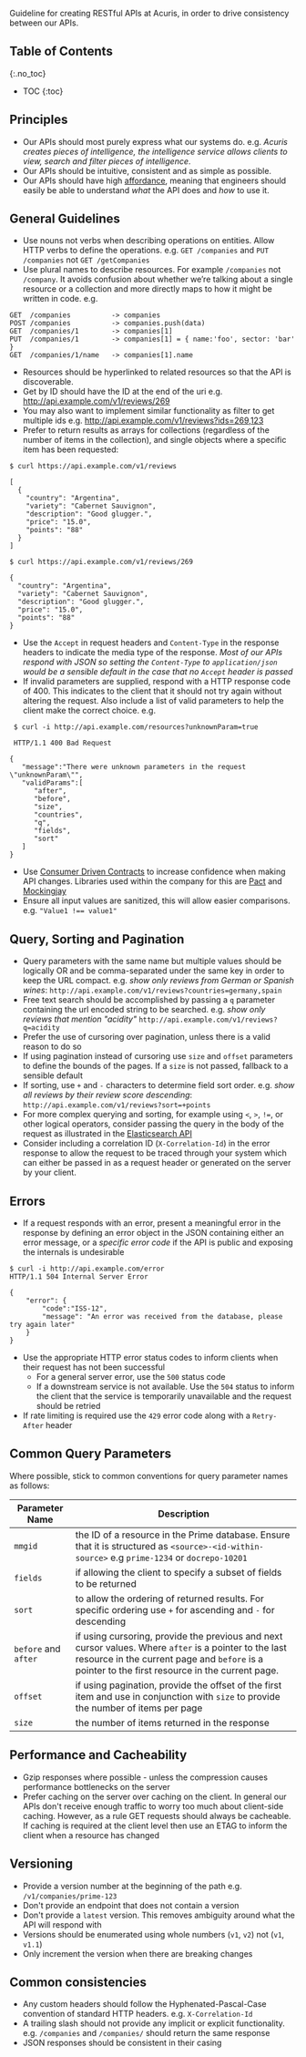 Guideline for creating RESTful APIs at Acuris, in order to drive consistency between our APIs.

## Table of Contents
{:.no_toc}

* TOC 
{:toc}

## Principles

- Our APIs should most purely express what our systems do. e.g. _Acuris creates pieces of intelligence, the intelligence service allows clients to view, search and filter pieces of intelligence_.
- Our APIs should be intuitive, consistent and as simple as possible.
- Our APIs should have high [affordance](https://en.wikipedia.org/wiki/Affordance), meaning that engineers should easily be able to understand _what_ the API does and _how_ to use it.

## General Guidelines

- Use nouns not verbs when describing operations on entities. Allow HTTP verbs to define the operations. e.g. `GET /companies` and `PUT /companies` not `GET /getCompanies`
- Use plural names to describe resources. For example `/companies` not `/company`. It avoids confusion about whether we’re talking about a single resource or a collection and more directly maps to how it might be written in code. e.g.
```
GET  /companies          -> companies
POST /companies          -> companies.push(data)
GET  /companies/1        -> companies[1]
PUT  /companies/1        -> companies[1] = { name:'foo', sector: 'bar' }
GET  /companies/1/name   -> companies[1].name
```
- Resources should be hyperlinked to related resources so that the API is discoverable.
- Get by ID should have the ID at the end of the uri e.g. http://api.example.com/v1/reviews/269
- You may also want to implement similar functionality as filter to get multiple ids e.g. http://api.example.com/v1/reviews?ids=269,123
- Prefer to return results as arrays for collections (regardless of the number of items in the collection), and single objects where a specific item has been requested:
```
$ curl https://api.example.com/v1/reviews

[
  {
    "country": "Argentina",
    "variety": "Cabernet Sauvignon",
    "description": "Good glugger.",
    "price": "15.0",
    "points": "88"
  }
]

$ curl https://api.example.com/v1/reviews/269

{
  "country": "Argentina",
  "variety": "Cabernet Sauvignon",
  "description": "Good glugger.",
  "price": "15.0",
  "points": "88"
}
```
- Use the `Accept` in request headers and `Content-Type` in the response headers to indicate the media type of the response. _Most of our APIs respond with JSON so setting the `Content-Type` to `application/json` would be a sensible default in the case that no `Accept` header is passed_
- If invalid parameters are supplied, respond with a HTTP response code of 400. This indicates to the client that it should not try again without altering the request. Also include a list of valid parameters to help the client make the correct choice. e.g.

```
 $ curl -i http://api.example.com/resources?unknownParam=true

 HTTP/1.1 400 Bad Request

{
   "message":"There were unknown parameters in the request \"unknownParam\"",
   "validParams":[
      "after",
      "before",
      "size",
      "countries",
      "q",
      "fields",
      "sort"
   ]
}
```

- Use [Consumer Driven Contracts](https://martinfowler.com/articles/consumerDrivenContracts.html) to increase confidence when making API changes. Libraries used within the company for this are [Pact](https://docs.pact.io/) and [Mockingjay](https://github.com/quii/mockingjay-server)
- Ensure all input values are sanitized, this will allow easier comparisons. e.g. `"Value1 !== value1"`



## Query, Sorting and Pagination

- Query parameters with the same name but multiple values should be logically OR and be comma-separated under the same key in order to keep the URL compact.
  e.g. _show only reviews from German or Spanish wines_: `http://api.example.com/v1/reviews?countries=germany,spain`
- Free text search should be accomplished by passing a `q` parameter containing the url encoded string to be searched.
  e.g. _show only reviews that mention "acidity"_ `http://api.example.com/v1/reviews?q=acidity`
- Prefer the use of cursoring over pagination, unless there is a valid reason to do so
- If using pagination instead of cursoring use `size` and `offset` parameters to define the bounds of the pages. If a `size` is not passed, fallback to a sensible default
- If sorting, use `+` and `-` characters to determine field sort order. e.g. _show all reviews by their review score descending_: `http://api.example.com/v1/reviews?sort=+points`
- For more complex querying and sorting, for example using `<`, `>`, `!=`, or other logical operators, consider passing the query in the body of the request as illustrated in the [Elasticsearch API](https://www.elastic.co/guide/en/elasticsearch/reference/current/search-request-body.html)
- Consider including a correlation ID (`X-Correlation-Id`) in the error response to allow the request to be traced through your system which can either be passed in as a request header or generated on the server by your client.

## Errors

- If a request responds with an error, present a meaningful error in the response by defining an error object in the JSON containing either an error message, or a _specific error code_ if the API is public and exposing the internals is undesirable

```
$ curl -i http://api.example.com/error
HTTP/1.1 504 Internal Server Error

{
    "error": {
        "code":"ISS-12",
        "message": "An error was received from the database, please try again later"
    }
}
```

- Use the appropriate HTTP error status codes to inform clients when their request has not been successful
  - For a general server error, use the `500` status code
  - If a downstream service is not available. Use the `504` status to inform the client that the service is temporarily unavailable and the request should be retried
- If rate limiting is required use the `429` error code along with a `Retry-After` header

## Common Query Parameters

Where possible, stick to common conventions for query parameter names as follows:

| Parameter Name       | Description                                                                                                                                                                                               |
| -------------------- | --------------------------------------------------------------------------------------------------------------------------------------------------------------------------------------------------------- |
| `mmgid`              | the ID of a resource in the Prime database. Ensure that it is structured as `<source>-<id-within-source>` e.g `prime-1234` or `docrepo-10201`                                                             |
| `fields`             | if allowing the client to specify a subset of fields to be returned                                                                                                                                       |
| `sort`               | to allow the ordering of returned results. For specific ordering use `+` for ascending and `-` for descending                                                                                             |
| `before` and `after` | if using cursoring, provide the previous and next cursor values. Where `after` is a pointer to the last resource in the current page and `before` is a pointer to the first resource in the current page. |
| `offset`             | if using pagination, provide the offset of the first item and use in conjunction with `size` to provide the number of items per page                                                                      |
| `size`               | the number of items returned in the response                                                                                                                                                              |

## Performance and Cacheability

- Gzip responses where possible - unless the compression causes performance bottlenecks on the server
- Prefer caching on the server over caching on the client. In general our APIs don't receive enough traffic to worry too much about client-side caching. However, as a rule GET requests should always be cacheable. If caching is required at the client level then use an ETAG to inform the client when a resource has changed

## Versioning

- Provide a version number at the beginning of the path e.g. `/v1/companies/prime-123`
- Don't provide an endpoint that does not contain a version
- Don't provide a `latest` version. This removes ambiguity around what the API will respond with
- Versions should be enumerated using whole numbers (`v1`, `v2`) not (`v1`, `v1.1`)
- Only increment the version when there are breaking changes

## Common consistencies

- Any custom headers should follow the Hyphenated-Pascal-Case convention of standard HTTP headers. e.g. `X-Correlation-Id`
- A trailing slash should not provide any implicit or explicit functionality. e.g. `/companies` and `/companies/` should return the same response
- JSON responses should be consistent in their casing
